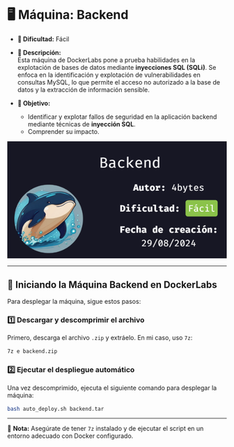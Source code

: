 # 🖥️ **Máquina: Backend**  
- **🔹 Dificultad:** Fácil  
- **📌 Descripción:**  
  Esta máquina de DockerLabs pone a prueba habilidades en la explotación de bases de datos mediante **inyecciones SQL (SQLi)**. Se enfoca en la identificación y explotación de vulnerabilidades en consultas MySQL, lo que permite el acceso no autorizado a la base de datos y la extracción de información sensible.  

- **🎯 Objetivo:**  
  - Identificar y explotar fallos de seguridad en la aplicación backend mediante técnicas de **inyección SQL**.  
  - Comprender su impacto.  

![Máquina Backend](/Backend/Images/Maquina.png)

---

## 🚀 **Iniciando la Máquina Backend en DockerLabs**  

Para desplegar la máquina, sigue estos pasos:  

### 1️⃣ **Descargar y descomprimir el archivo**  
Primero, descarga el archivo `.zip` y extráelo. En mi caso, uso `7z`:  

```bash
7z e backend.zip
```

### 2️⃣ **Ejecutar el despliegue automático**  
Una vez descomprimido, ejecuta el siguiente comando para desplegar la máquina:  

```bash
bash auto_deploy.sh backend.tar
```

---

📌 **Nota:** Asegúrate de tener `7z` instalado y de ejecutar el script en un entorno adecuado con Docker configurado.  

